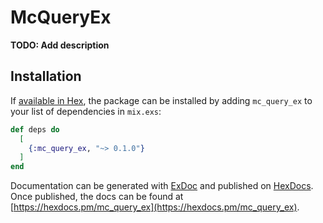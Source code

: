 # McQueryEx

**TODO: Add description**

## Installation

If [available in Hex](https://hex.pm/docs/publish), the package can be installed
by adding `mc_query_ex` to your list of dependencies in `mix.exs`:

```elixir
def deps do
  [
    {:mc_query_ex, "~> 0.1.0"}
  ]
end
```

Documentation can be generated with [ExDoc](https://github.com/elixir-lang/ex_doc)
and published on [HexDocs](https://hexdocs.pm). Once published, the docs can
be found at [https://hexdocs.pm/mc_query_ex](https://hexdocs.pm/mc_query_ex).

